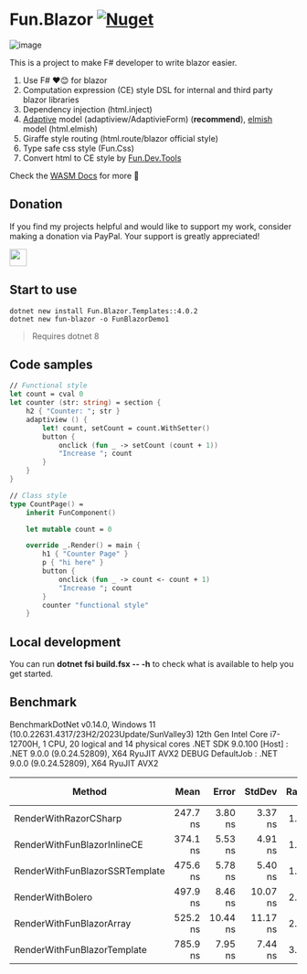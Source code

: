 # Fun.Blazor [![Nuget](https://img.shields.io/nuget/vpre/Fun.Blazor)](https://www.nuget.org/packages/Fun.Blazor)

![image](./Docs//assets/fun-blazor%3D.png)

This is a project to make F# developer to write blazor easier.

1. Use F# ❤️😊 for blazor
2. Computation expression (CE) style DSL for internal and third party blazor libraries
3. Dependency injection (html.inject)
4. [Adaptive](https://github.com/fsprojects/FSharp.Data.Adaptive) model (adaptiview/AdaptivieForm) (**recommend**), [elmish](https://github.com/elmish/elmish) model (html.elmish)
5. Giraffe style routing (html.route/blazor official style)
6. Type safe css style (Fun.Css)
7. Convert html to CE style by [Fun.Dev.Tools](https://slaveoftime.github.io/Fun.DevTools.Docs)

Check the [WASM Docs](https://slaveoftime.github.io/Fun.Blazor.Docs/) for more 🚀

## Donation

If you find my projects helpful and would like to support my work, consider making a donation via PayPal. Your support is greatly appreciated!

<a href="https://paypal.me/wubinwen" style="display: flex; align-items: center; gap: 12px;">
    <img src="https://www.paypalobjects.com/paypal-ui/logos/svg/paypal-color.svg" height="30">
</a>


## Start to use

    dotnet new install Fun.Blazor.Templates::4.0.2
    dotnet new fun-blazor -o FunBlazorDemo1

> Requires dotnet 8

## Code samples

```fsharp
// Functional style
let count = cval 0
let counter (str: string) = section {
    h2 { "Counter: "; str }
    adaptiview () {
        let! count, setCount = count.WithSetter()
        button {
            onclick (fun _ -> setCount (count + 1))
            "Increase "; count
        }
    }
}

// Class style
type CountPage() =
    inherit FunComponent()

    let mutable count = 0

    override _.Render() = main {
        h1 { "Counter Page" }
        p { "hi here" }
        button {
            onclick (fun _ -> count <- count + 1)
            "Increase "; count
        }
        counter "functional style"
    }
```

## Local development

You can run **dotnet fsi build.fsx -- -h** to check what is available to help you get started.

## Benchmark

BenchmarkDotNet v0.14.0, Windows 11 (10.0.22631.4317/23H2/2023Update/SunValley3)
12th Gen Intel Core i7-12700H, 1 CPU, 20 logical and 14 physical cores
.NET SDK 9.0.100
  [Host]     : .NET 9.0.0 (9.0.24.52809), X64 RyuJIT AVX2 DEBUG
  DefaultJob : .NET 9.0.0 (9.0.24.52809), X64 RyuJIT AVX2

| Method                         | Mean     | Error    | StdDev   | Ratio | RatioSD | Gen0   | Allocated | Alloc Ratio |
|------------------------------- |---------:|---------:|---------:|------:|--------:|-------:|----------:|------------:|
| RenderWithRazorCSharp          | 247.7 ns |  3.80 ns |  3.37 ns |  1.00 |    0.02 | 0.0291 |     368 B |        1.00 |
| RenderWithFunBlazorInlineCE    | 374.1 ns |  5.53 ns |  4.91 ns |  1.51 |    0.03 | 0.0439 |     552 B |        1.50 |
| RenderWithFunBlazorSSRTemplate | 475.6 ns |  5.78 ns |  5.40 ns |  1.92 |    0.03 | 0.0420 |     528 B |        1.43 |
| RenderWithBolero               | 497.9 ns |  8.46 ns | 10.07 ns |  2.01 |    0.05 | 0.1192 |    1496 B |        4.07 |
| RenderWithFunBlazorArray       | 525.2 ns | 10.44 ns | 11.17 ns |  2.12 |    0.05 | 0.1144 |    1440 B |        3.91 |
| RenderWithFunBlazorTemplate    | 785.9 ns |  7.95 ns |  7.44 ns |  3.17 |    0.05 | 0.1240 |    1560 B |        4.24 |
